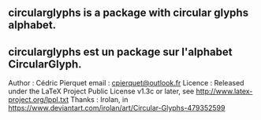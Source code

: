circularglyphs is a package with circular glyphs alphabet.
-----------------------------------------------------------
circularglyphs est un package sur l'alphabet CircularGlyph.
-----------------------------------------------------------
Author  : Cédric Pierquet
email   : cpierquet@outlook.fr
Licence : Released under the LaTeX Project Public License v1.3c or later, see http://www.latex-project.org/lppl.txt
Thanks  : Irolan, in https://www.deviantart.com/irolan/art/Circular-Glyphs-479352599